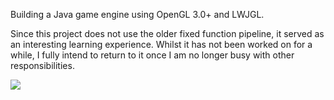 Building a Java game engine using OpenGL 3.0+ and LWJGL.

Since this project does not use the older fixed function pipeline, it served as an interesting learning experience. Whilst it has not been worked on for a while, I fully intend to return to it once I am no longer busy with other responsibilities.

![](video\Mayflower.gif)